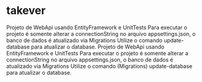 # takever
Projeto de WebApi usando EntityFramework e UnitTests Para executar o projeto é somente alterar a connectionString no arquivo appsettings.json, o banco de dados é atualizado via Migrations Utilize o comando update-database para atualizar o database.
Projeto de WebApi usando EntityFramework e UnitTests
Para executar o projeto é somente alterar a connectionString no arquivo appsettings.json, o banco de dados é atualizado via Migrations
Utilize o comando (Migrations) update-database para atualizar o database.
